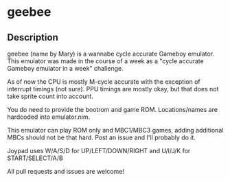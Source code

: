 # geebee

## Description
geebee (name by Mary) is a wannabe cycle accurate Gameboy emulator. 
This emulator was made in the course of a week as a "cycle accurate Gameboy emulator in a week" challenge. 

As of now the CPU is mostly M-cycle accurate with the exception of interrupt timings (not sure). PPU timings are mostly okay, but that does not take sprite count into account. 

You do need to provide the bootrom and game ROM. Locations/names are hardcoded into emulator.nim.

This emulator can play ROM only and MBC1/MBC3 games, adding additional MBCs should not be that hard. Post an issue and I'll probably do it. 

Joypad uses W/A/S/D for UP/LEFT/DOWN/RIGHT and U/I/J/K for START/SELECT/A/B

All pull requests and issues are welcome!
